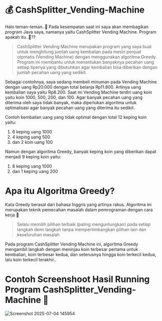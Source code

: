 # 💰 CashSplitter_Vending-Machine

Halo teman-teman..🤙 Pada kesempatan saat ini saya akan membagikan program Java saya, namanya yaitu CashSplitter Vending Machine. Program apakah itu..🤔?? 

> CashSplitter Vending Machine merupakan program yang saya buat untuk menghitung jumlah uang kembalian pada mesin penjual otpmatis (Vending Machine) dengan menggunakan algoritma Greedy. Program ini membantu untuk menentukan banyaknya pecahan uang setiap tipenya yang dibutuhkan agar kembalian bisa diberikan dengan jumlah pecahan uang yang sedikit. 

Sebagai contohnya, saya sedang membeli minuman pada Vending Machine dengan uang Rp20.000 dengan total belanja Rp11.800. Artinya uang kembalian saya yaitu Rp8.200. Saat ini Vending Machine terdiri uang koin yaitu koin 1000, 500, 200, dan 100. Agar banyak pecahan uang yang diterima oleh saya tidak banyak, maka diperlukan algoritma untuk optimalisasi agar banyak pecahan uang yang diterima itu sedikit. 

Contoh kembalian uang yang tidak optimal dengan total 12 keping koin yaitu:
1.   6 keping uang 1000
2.   4 keping uang 500
3.   dan 2 koin uang 100

Namun dengan algoritma Greedy, banyak keping koin yang diberikan dapat menjadi 9 keping koin yaitu:
1.   8 keping uang 1000
2.   dan 1 keping uang 200

# Apa itu Algoritma Greedy?

Kata Greedy berasal dari bahasa Inggris yang artinya rakus. Algoritma ini merupakan teknik pemecahan masalah dalam pemrograman dengan cara kerja 🔽
> Selalu memilih pilihan terbaik (paling menguntungkan) pada setiap langkah demi langkah tanpa mempertimbangkan pilihan lain dan keseluruhan masalah

Pada program CashSplitter Vending Machine ini, algoritma Greedy mengambil langkah dengan meninjau koin terbesar pertama untuk kembalian, koin terbesar kedua, dan seterusnya hingga koin terkecil kedua, lalu koin terkecil terakhir..

# Contoh Screenshoot Hasil Running Program CashSplitter_Vending-Machine 📸
![Screenshot 2025-07-04 145954](https://github.com/user-attachments/assets/1a8b1398-cabf-4a3f-87a0-8ec14441b537)

